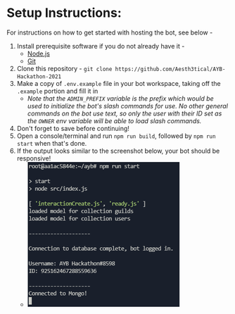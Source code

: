 # Setup Instructions:
For instructions on how to get started with hosting the bot, see below -

1. Install prerequisite software if you do not already have it -
    * [Node.js](https://nodejs.org/)
    * [Git](https://git-scm.com/)
2. Clone this repository - ``git clone https://github.com/Aesth3tical/AYB-Hackathon-2021``
3. Make a copy of ``.env.example`` file in your bot workspace, taking off the ``.example`` portion and fill it in
    * *Note that the ``ADMIN_PREFIX`` variable is the prefix which would be used to initialize the bot's slash commands for use. No other general commands on the bot use text, so only the user with their ID set as the ``OWNER`` env variable will be able to load slash commands.*
4. Don't forget to save before continuing!
5. Open a console/terminal and run ``npm run build``, followed by ``npm run start`` when that's done.
6. If the output looks similar to the screenshot below, your bot should be responsive!
    * ![Screenshot](./misc/README_image.png)